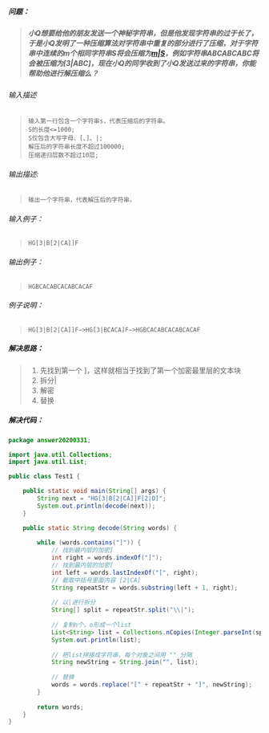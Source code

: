 ##### 问题：

> ##### 小Q想要给他的朋友发送一个神秘字符串，但是他发现字符串的过于长了，于是小Q发明了一种压缩算法对字符串中重复的部分进行了压缩，对于字符串中连续的m个相同字符串S将会压缩为[m|S](m为一个整数且1<=m<=100)，例如字符串ABCABCABC将会被压缩为[3|ABC]，现在小Q的同学收到了小Q发送过来的字符串，你能帮助他进行解压缩么？

###### 输入描述

> ```
> 输入第一行包含一个字符串s，代表压缩后的字符串。
> S的长度<=1000;
> S仅包含大写字母、[、]、|;
> 解压后的字符串长度不超过100000;
> 压缩递归层数不超过10层;
> ```

###### 输出描述:

> ```
> 输出一个字符串，代表解压后的字符串。
> ```

###### 输入例子：

> ```
> HG[3|B[2|CA]]F
> ```

###### 输出例子：

> ```
> HGBCACABCACABCACAF
> ```

###### 例子说明：

> ```
> HG[3|B[2|CA]]F−>HG[3|BCACA]F−>HGBCACABCACABCACAF
> ```



##### 解决思路：

> 1. 先找到第一个 ]，这样就相当于找到了第一个加密最里层的文本块
> 2. 拆分|
> 3. 解密
> 4. 替换 

##### 解决代码：

```java
package answer20200331;

import java.util.Collections;
import java.util.List;

public class Test1 {

	public static void main(String[] args) {
		String next = "HG[3|B[2|CA]]F[2|D]";
		System.out.println(decode(next));
	}

	public static String decode(String words) {
		
		while (words.contains("]")) {
			// 找到最内层的加密]
			int right = words.indexOf("]");
			// 找到最内层的加密[
			int left = words.lastIndexOf("[", right);
			// 截取中括号里面内容 [2|CA]
			String repeatStr = words.substring(left + 1, right);
			
			// 以|进行拆分
			String[] split = repeatStr.split("\\|");
			
			// 复制n个，o形成一个list
			List<String> list = Collections.nCopies(Integer.parseInt(split[0]), split[1]);
			System.out.println(list);
			
			// 把list拼接成字符串，每个对象之间用 "" 分隔
			String newString = String.join("", list);
			
			// 替换
			words = words.replace("[" + repeatStr + "]", newString);
		}
		
		return words;
	}
}

```

